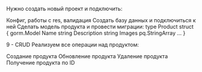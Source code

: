 Нужно создать новый проект и подключить:

Конфиг, работы с res, валидация
Создать базу данных и подключиться к ней
Сделать модель продукта и провести миграции:
type Product struct {
    gorm.Model
    Name        string
    Description string
    Images      pq.StringArray
    ...
}

9 - CRUD
Реализуем все операции над продуктом:

Создание продукта
Обновление продукта
Удаление продукта
Получение продукта по ID